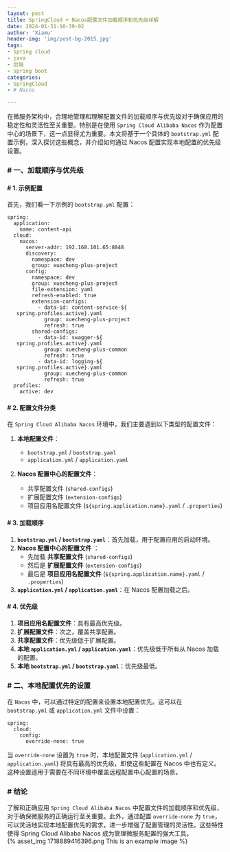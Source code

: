 ```yaml
---
layout: post
title: SpringCloud + Nacos配置文件加载顺序和优先级详解
date: 2024-01-31-10-39-02
author: 'Xiamu'
header-img: 'img/post-bg-2015.jpg'
tags:
- spring cloud
- java
- 后端
- spring boot
categories:
- SpringCloud
- # Nacos

---
```



在微服务架构中，合理地管理和理解配置文件的加载顺序与优先级对于确保应用的稳定性和灵活性至关重要。特别是在使用 `Spring Cloud Alibaba Nacos` 作为配置中心的场景下，这一点显得尤为重要。本文将基于一个具体的 `bootstrap.yml` 配置示例，深入探讨这些概念，并介绍如何通过 Nacos 配置实现本地配置的优先级设置。

### # 一、加载顺序与优先级

#### # 1. 示例配置

首先，我们看一下示例的 `bootstrap.yml` 配置：

```prism language-yaml
spring:
  application:
    name: content-api
  cloud:
    nacos:
      server-addr: 192.168.101.65:8848
      discovery:
        namespace: dev
        group: xuecheng-plus-project
      config:
        namespace: dev
        group: xuecheng-plus-project
        file-extension: yaml
        refresh-enabled: true
        extension-configs:
          - data-id: content-service-${
   spring.profiles.active}.yaml
            group: xuecheng-plus-project
            refresh: true
        shared-configs:
          - data-id: swagger-${
   spring.profiles.active}.yaml
            group: xuecheng-plus-common
            refresh: true
          - data-id: logging-${
   spring.profiles.active}.yaml
            group: xuecheng-plus-common
            refresh: true
  profiles:
    active: dev
```

#### # 2. 配置文件分类

在 `Spring Cloud Alibaba Nacos` 环境中，我们主要遇到以下类型的配置文件：

1. **本地配置文件**：

   * `bootstrap.yml` / `bootstrap.yaml`
   * `application.yml` / `application.yaml`
2. **Nacos 配置中心的配置文件**：

   * 共享配置文件 (`shared-configs`)
   * 扩展配置文件 (`extension-configs`)
   * 项目应用名配置文件 (`${spring.application.name}.yaml` / `.properties`)

#### # 3. 加载顺序

1. **`bootstrap.yml` / `bootstrap.yaml`**：首先加载，用于配置应用的启动环境。
2. **Nacos 配置中心的配置文件** ：
   * 先加载 **共享配置文件** (`shared-configs`)
   * 然后是 **扩展配置文件** (`extension-configs`)
   * 最后是 **项目应用名配置文件** (`${spring.application.name}.yaml` / `.properties`)
3. **`application.yml` / `application.yaml`**：在 Nacos 配置加载之后。

#### # 4. 优先级

1. **项目应用名配置文件**：具有最高优先级。
2. **扩展配置文件**：次之，覆盖共享配置。
3. **共享配置文件**：优先级低于扩展配置。
4. **本地 `application.yml` / `application.yaml`**：优先级低于所有从 Nacos 加载的配置。
5. **本地 `bootstrap.yml` / `bootstrap.yaml`**：优先级最低。

### # 二、本地配置优先的设置

在 `Nacos` 中，可以通过特定的配置来设置本地配置优先。这可以在 `bootstrap.yml` 或 `application.yml` 文件中设置：

```prism language-yaml
spring:
  cloud:
    config:
      override-none: true
```

当 `override-none` 设置为 `true` 时，本地配置文件 (`application.yml` / `application.yaml`) 将具有最高的优先级，即使这些配置在 Nacos 中也有定义。这种设置适用于需要在不同环境中覆盖远程配置中心配置的场景。

### # 结论

了解和正确应用 `Spring Cloud Alibaba Nacos` 中配置文件的加载顺序和优先级，对于确保微服务的正确运行至关重要。此外，通过配置 `override-none` 为 `true`，可以灵活地实现本地配置优先的需求，进一步增强了配置管理的灵活性。这些特性使得 Spring Cloud Alibaba Nacos 成为管理微服务配置的强大工具。  
{% asset_img 1718889416396.png This is an example image %}

